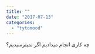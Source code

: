 ```yaml
---
title: ""
date: "2017-07-13"
categories: 
  - "tytomood"
---
```


چه کاری انجام میدادیم اگر نمیترسیدیم؟
